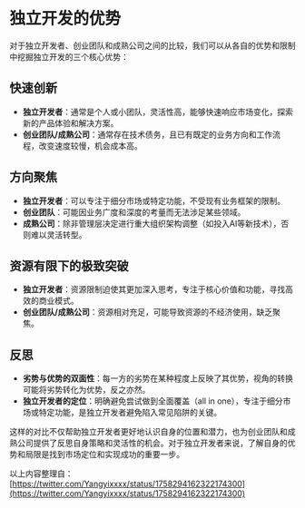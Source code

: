 # 独立开发的优势

对于独立开发者、创业团队和成熟公司之间的比较，我们可以从各自的优势和限制中挖掘独立开发的三个核心优势：

## **快速创新**
- **独立开发者**：通常是个人或小团队，灵活性高，能够快速响应市场变化，探索新的产品体验和解决方案。
- **创业团队/成熟公司**：通常存在技术债务，且已有既定的业务方向和工作流程，改变速度较慢，机会成本高。

## **方向聚焦**
- **独立开发者**：可以专注于细分市场或特定功能，不受现有业务框架的限制。
- **创业团队**：可能因业务广度和深度的考量而无法涉足某些领域。
- **成熟公司**：除非管理层决定进行重大组织架构调整（如投入AI等新技术），否则难以灵活转型。

## **资源有限下的极致突破**
- **独立开发者**：资源限制迫使其更加深入思考，专注于核心价值和功能，寻找高效的商业模式。
- **创业团队/成熟公司**：资源相对充足，可能导致资源的不经济使用，缺乏聚焦。

## 反思

- **劣势与优势的双面性**：每一方的劣势在某种程度上反映了其优势，视角的转换可能将劣势转化为优势，反之亦然。
- **独立开发者的定位**：明确避免尝试做到全面覆盖（all in one），专注于细分市场或特定功能，是独立开发者避免陷入常见陷阱的关键。

这样的对比不仅帮助独立开发者更好地认识自身的位置和潜力，也为创业团队和成熟公司提供了反思自身策略和灵活性的机会。对于独立开发者来说，了解自身的优势和局限是找到市场定位和实现成功的重要一步。

以上内容整理自：[https://twitter.com/Yangyixxxx/status/1758294162322174300](https://twitter.com/Yangyixxxx/status/1758294162322174300)
